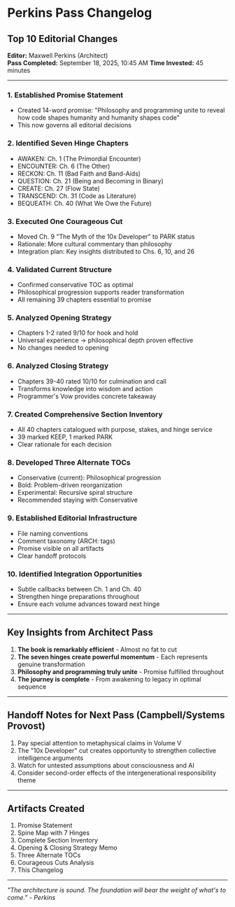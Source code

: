 # Perkins Pass Changelog
## Top 10 Editorial Changes

**Editor:** Maxwell Perkins (Architect)  
**Pass Completed:** September 18, 2025, 10:45 AM
**Time Invested:** 45 minutes

---

### 1. **Established Promise Statement**
- Created 14-word promise: "Philosophy and programming unite to reveal how code shapes humanity and humanity shapes code"
- This now governs all editorial decisions

### 2. **Identified Seven Hinge Chapters**
- AWAKEN: Ch. 1 (The Primordial Encounter)
- ENCOUNTER: Ch. 6 (The Other)  
- RECKON: Ch. 11 (Bad Faith and Band-Aids)
- QUESTION: Ch. 21 (Being and Becoming in Binary)
- CREATE: Ch. 27 (Flow State)
- TRANSCEND: Ch. 31 (Code as Literature)
- BEQUEATH: Ch. 40 (What We Owe the Future)

### 3. **Executed One Courageous Cut**
- Moved Ch. 9 "The Myth of the 10x Developer" to PARK status
- Rationale: More cultural commentary than philosophy
- Integration plan: Key insights distributed to Chs. 6, 10, and 26

### 4. **Validated Current Structure**
- Confirmed conservative TOC as optimal
- Philosophical progression supports reader transformation
- All remaining 39 chapters essential to promise

### 5. **Analyzed Opening Strategy**
- Chapters 1-2 rated 9/10 for hook and hold
- Universal experience → philosophical depth proven effective
- No changes needed to opening

### 6. **Analyzed Closing Strategy**  
- Chapters 39-40 rated 10/10 for culmination and call
- Transforms knowledge into wisdom and action
- Programmer's Vow provides concrete takeaway

### 7. **Created Comprehensive Section Inventory**
- All 40 chapters catalogued with purpose, stakes, and hinge service
- 39 marked KEEP, 1 marked PARK
- Clear rationale for each decision

### 8. **Developed Three Alternate TOCs**
- Conservative (current): Philosophical progression
- Bold: Problem-driven reorganization
- Experimental: Recursive spiral structure
- Recommended staying with Conservative

### 9. **Established Editorial Infrastructure**
- File naming conventions
- Comment taxonomy (ARCH: tags)
- Promise visible on all artifacts
- Clear handoff protocols

### 10. **Identified Integration Opportunities**
- Subtle callbacks between Ch. 1 and Ch. 40
- Strengthen hinge preparations throughout
- Ensure each volume advances toward next hinge

---

## Key Insights from Architect Pass

1. **The book is remarkably efficient** - Almost no fat to cut
2. **The seven hinges create powerful momentum** - Each represents genuine transformation
3. **Philosophy and programming truly unite** - Promise fulfilled throughout
4. **The journey is complete** - From awakening to legacy in optimal sequence

---

## Handoff Notes for Next Pass (Campbell/Systems Provost)

1. Pay special attention to metaphysical claims in Volume V
2. The "10x Developer" cut creates opportunity to strengthen collective intelligence arguments
3. Watch for untested assumptions about consciousness and AI
4. Consider second-order effects of the intergenerational responsibility theme

---

## Artifacts Created
1. Promise Statement
2. Spine Map with 7 Hinges
3. Complete Section Inventory
4. Opening & Closing Strategy Memo
5. Three Alternate TOCs
6. Courageous Cuts Analysis
7. This Changelog

---

*"The architecture is sound. The foundation will bear the weight of what's to come." - Perkins*
